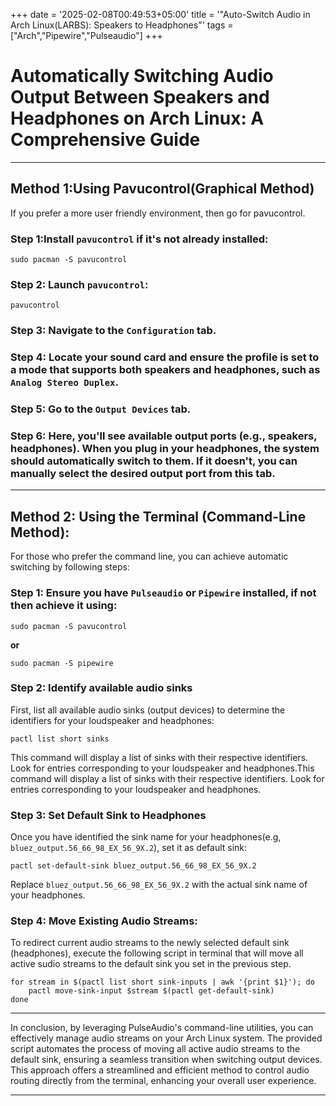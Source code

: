 +++
date = '2025-02-08T00:49:53+05:00'
title = '"Auto-Switch Audio in Arch Linux(LARBS): Speakers to Headphones"'
tags = ["Arch","Pipewire","Pulseaudio"]
+++
# Automatically Switching Audio Output Between Speakers and Headphones on Arch Linux: A Comprehensive Guide

---

## Method 1:Using Pavucontrol(Graphical Method)

If you prefer a more user friendly environment, then go for pavucontrol.

### Step 1:Install `pavucontrol` if it's not already installed:
~~~
sudo pacman -S pavucontrol
~~~

### Step 2: Launch `pavucontrol`:
~~~
pavucontrol
~~~

### Step 3: Navigate to the `Configuration` tab.

### Step 4: Locate your sound card and ensure the profile is set to a mode that supports both speakers and headphones, such as `Analog Stereo Duplex`.

### Step 5: Go to the `Output Devices` tab.

### Step 6: Here, you'll see available output ports (e.g., speakers, headphones). When you plug in your headphones, the system should automatically switch to them. If it doesn't, you can manually select the desired output port from this tab.

---

## Method 2: Using the Terminal (Command-Line Method):

For those who prefer the command line, you can achieve automatic switching by following steps:

### Step 1: Ensure you have `Pulseaudio` or `Pipewire` installed, if not then achieve it using:
~~~
sudo pacman -S pavucontrol
~~~
**or**
~~~
sudo pacman -S pipewire
~~~

### Step 2: Identify available audio sinks
First, list all available audio sinks (output devices) to determine the identifiers for your loudspeaker and headphones:
~~~
pactl list short sinks
~~~
This command will display a list of sinks with their respective identifiers. Look for entries corresponding to your loudspeaker and headphones.This command will display a list of sinks with their respective identifiers. Look for entries corresponding to your loudspeaker and headphones.

### Step 3: Set Default Sink to Headphones
Once you have identified the sink name for your headphones(e.g, `bluez_output.56_66_98_EX_56_9X.2`), set it as default sink:
~~~
pactl set-default-sink bluez_output.56_66_98_EX_56_9X.2
~~~
Replace `bluez_output.56_66_98_EX_56_9X.2` with the actual sink name of your headphones.

### Step 4: Move Existing Audio Streams:
To redirect current audio streams to the newly selected default sink (headphones), execute the following script in terminal that will move all active sudio streams to the default sink you set in the previous step.
~~~
for stream in $(pactl list short sink-inputs | awk '{print $1}'); do
    pactl move-sink-input $stream $(pactl get-default-sink)
done
~~~

---

In conclusion, by leveraging PulseAudio's command-line utilities, you can effectively manage audio streams on your Arch Linux system. The provided script automates the process of moving all active audio streams to the default sink, ensuring a seamless transition when switching output devices. This approach offers a streamlined and efficient method to control audio routing directly from the terminal, enhancing your overall user experience.

---
